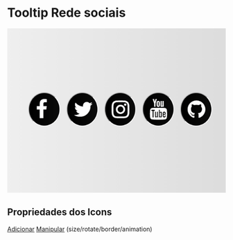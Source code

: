 # Tooltip Rede sociais

![](https://github.com/Romenildo/WEB/blob/main/Telas_de_Login/Img/tooltip1.gif)

## Propriedades dos Icons
[Adicionar](https://www.w3schools.com/howto/howto_css_social_media_buttons.asp)
[Manipular](https://www.treinaweb.com.br/blog/css-dominando-o-font-awesome/) (size/rotate/border/animation)
